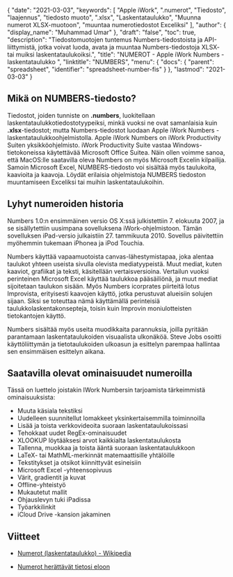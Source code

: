 {
  "date": "2021-03-03",
  "keywords": [
"Apple iWork",
".numerot",
"Tiedosto",
"laajennus",
"tiedosto muoto",
".xlsx",
"Laskentataulukko",
"Muunna numerot XLSX-muotoon",
"muuntaa numerotiedostot Exceliksi"
],
  "author": {
    "display_name": "Muhammad Umar"
},
  "draft": "false",
  "toc": true,
  "description": "Tiedostomuotojen tuntemus Numbers-tiedostoista ja API-liittymistä, jotka voivat luoda, avata ja muuntaa Numbers-tiedostoja XLSX- tai muiksi laskentataulukoiksi.",
  "title": "NUMEROT - Apple iWork Numbers -laskentataulukko ",
  "linktitle": "NUMBERS",
  "menu": {
    "docs": {
      "parent": "spreadsheet",
      "identifier": "spreadsheet-number-fis"
}
},
  "lastmod": "2021-03-03"
}

## Mikä on NUMBERS-tiedosto? ##

Tiedostot, joiden tunniste on **.numbers**, luokitellaan laskentataulukkotiedostotyypeiksi, minkä vuoksi ne ovat samanlaisia kuin **.xlsx**-tiedostot; mutta Numbers-tiedostot luodaan Apple iWork Numbers -laskentataulukkoohjelmistolla. Apple iWork Numbers on iWork Productivity Suiten yksikköohjelmisto. iWork Productivity Suite vastaa Windows-tietokoneissa käytettävää Microsoft Office Suitea. Näin ollen voimme sanoa, että MacOS:lle saatavilla oleva Numbers on myös Microsoft Excelin kilpailija. Samoin Microsoft Excel, NUMBERS-tiedosto voi sisältää myös taulukoita, kaavioita ja kaavoja. Löydät erilaisia ohjelmistoja NUMBERS tiedoston muuntamiseen Exceliksi tai muihin laskentataulukoihin.


## Lyhyt numeroiden historia ##

Numbers 1.0:n ensimmäinen versio OS X:ssä julkistettiin 7. elokuuta 2007, ja se sisällytettiin uusimpana sovelluksena iWork-ohjelmistoon. Tämän sovelluksen iPad-versio julkaistiin 27. tammikuuta 2010. Sovellus päivitettiin myöhemmin tukemaan iPhonea ja iPod Touchia.

Numbers käyttää vapaamuotoista canvas-lähestymistapaa, joka alentaa taulukot yhteen useista sivulla olevista mediatyypeistä. Muut mediat, kuten kaaviot, grafiikat ja teksti, käsitellään vertaisversioina. Vertailun vuoksi perinteinen Microsoft Excel käyttää taulukkoa pääsäiliönä, ja muut mediat sijoitetaan taulukon sisään. Myös Numbers icorprates piirteitä lotus Improvista, erityisesti kaavojen käyttö, jotka perustuvat alueisiin solujen sijaan. Siksi se toteuttaa nämä käyttämällä perinteisiä taulukkolaskentakonsepteja, toisin kuin Improvin moniulotteisten tietokantojen käyttö.

Numbers sisältää myös useita muodikkaita parannuksia, joilla pyritään parantamaan laskentataulukoiden visuaalista ulkonäköä. Steve Jobs osoitti käyttöliittymän ja tietotaulukoiden ulkoasun ja esittelyn parempaa hallintaa sen ensimmäisen esittelyn aikana.

## Saatavilla olevat ominaisuudet numeroilla ##
Tässä on luettelo joistakin IWork Numbersin tarjoamista tärkeimmistä ominaisuuksista:

- Muuta käsiala tekstiksi
- Uudelleen suunnitellut lomakkeet yksinkertaisemmilla toiminnoilla
- Lisää ja toista verkkovideoita suoraan laskentataulukoissasi
- Tehokkaat uudet RegEx-ominaisuudet
- XLOOKUP löytääksesi arvot kaikkialta laskentataulukosta
- Tallenna, muokkaa ja toista ääntä suoraan laskentataulukkoon
- LaTeX- tai MathML-merkinnät matemaattisille yhtälöille
- Tekstitykset ja otsikot kiinnittyvät esineisiin
- Microsoft Excel -yhteensopivuus
- Värit, gradientit ja kuvat
- Offline-yhteistyö
- Mukautetut mallit
- Ohjauslevyn tuki iPadissa
- Työarkkilinkit
- iCloud Drive -kansion jakaminen


## Viitteet ##

* [Numerot (laskentataulukko) - Wikipedia](https://en.wikipedia.org/wiki/Numbers_(laskentataulukko))

* [Numerot herättävät tietosi eloon](https://www.apple.com/numbers/)



